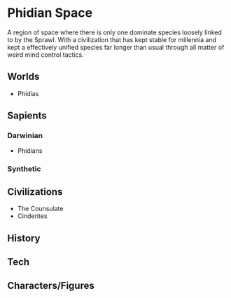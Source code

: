 # Phidian Space

A region of space where there is only one dominate species loosely linked to by the Sprawl.  With a civilization that has kept stable for millennia and kept a effectively unified species far longer than usual through all matter of weird mind control tactics.  

## Worlds
- Phidias

## Sapients

### Darwinian
- Phidians

### Synthetic

## Civilizations
- The Counsulate
- Cinderites

## History

## Tech

## Characters/Figures
